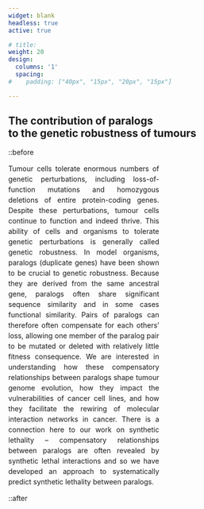 ```yaml
---
widget: blank
headless: true
active: true

# title: 
weight: 20  
design:
  columns: '1'
  spacing:
#    padding: ["40px", "15px", "20px", "15px"]

---
```


<div class="panel panel-default">
  <div class="panel-heading">
    <h2>
    The contribution of paralogs
    <br>
    to the genetic robustness of tumours
    </h2>
  </div>
  </div class="panel-body">
    ::before
    <p style="line-height:1.5; padding-right:200px"; align="justify">
    Tumour cells tolerate enormous numbers of genetic perturbations, including loss-of-function mutations and homozygous deletions of entire protein-coding genes. Despite these perturbations, tumour cells continue to function and indeed thrive. This ability of cells and organisms to tolerate genetic perturbations is generally called genetic robustness. In model organisms, paralogs (duplicate genes) have been shown to be crucial to genetic robustness. Because they are derived from the same ancestral gene, paralogs often share significant sequence similarity and in some cases functional similarity. Pairs of paralogs can therefore often compensate for each others’ loss, allowing one member of the paralog pair to be mutated or deleted with relatively little fitness consequence. We are interested in understanding how these compensatory relationships between paralogs shape tumour genome evolution, how they impact the vulnerabilities of cancer cell lines, and how they facilitate the rewiring of molecular interaction networks in cancer. There is a connection here to our work on synthetic lethality – compensatory relationships between paralogs are often revealed by synthetic lethal interactions and so we have developed an approach to systematically predict synthetic lethality between paralogs.
    </p>
    ::after
  </div>
</div>